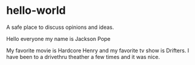 # hello-world
A safe place to discuss opinions and ideas.

Hello everyone my name is Jackson Pope

My favorite movie is Hardcore Henry and my favorite tv show is Drifters.
I have been to a drivethru theather a few times and it was nice.
